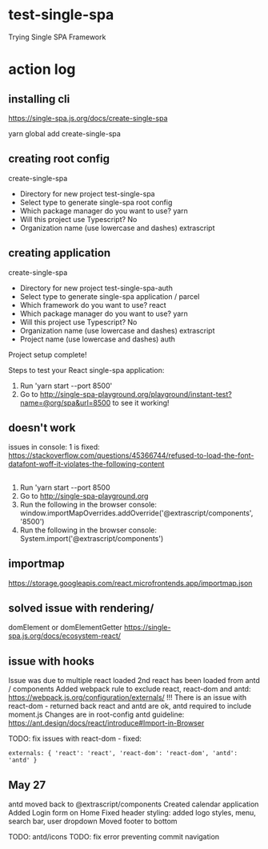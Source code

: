 # test-single-spa

Trying Single SPA Framework

# action log

## installing cli

https://single-spa.js.org/docs/create-single-spa

yarn global add create-single-spa

## creating root config

create-single-spa

- Directory for new project test-single-spa
- Select type to generate single-spa root config
- Which package manager do you want to use? yarn
- Will this project use Typescript? No
- Organization name (use lowercase and dashes) extrascript

## creating application

create-single-spa

- Directory for new project test-single-spa-auth
- Select type to generate single-spa application / parcel
- Which framework do you want to use? react
- Which package manager do you want to use? yarn
- Will this project use Typescript? No
- Organization name (use lowercase and dashes) extrascript
- Project name (use lowercase and dashes) auth

Project setup complete!

Steps to test your React single-spa application:

1. Run 'yarn start --port 8500'
2. Go to http://single-spa-playground.org/playground/instant-test?name=@org/spa&url=8500 to see it working!

## doesn't work

issues in console: 1 is fixed:
https://stackoverflow.com/questions/45366744/refused-to-load-the-font-datafont-woff-it-violates-the-following-content

##

1. Run 'yarn start --port 8500
2. Go to http://single-spa-playground.org
3. Run the following in the browser console: window.importMapOverrides.addOverride('@extrascript/components', '8500')
4. Run the following in the browser console: System.import('@extrascript/components')

## importmap

https://storage.googleapis.com/react.microfrontends.app/importmap.json

## solved issue with rendering/

domElement or domElementGetter
https://single-spa.js.org/docs/ecosystem-react/

## issue with hooks

Issue was due to multiple react loaded
2nd react has been loaded from antd / components
Added webpack rule to exclude react, react-dom and antd: https://webpack.js.org/configuration/externals/
!!! There is an issue with react-dom - returned back
react and antd are ok, antd required to include moment.js
Changes are in root-config
antd guideline: https://ant.design/docs/react/introduce#Import-in-Browser

TODO: fix issues with react-dom - fixed:

`externals: { 'react': 'react', 'react-dom': 'react-dom', 'antd': 'antd' }`

## May 27

antd moved back to @extrascript/components
Created calendar application
Added Login form on Home
Fixed header styling: added logo styles, menu, search bar, user dropdown
Moved footer to bottom

TODO: antd/icons
TODO: fix error preventing commit navigation

